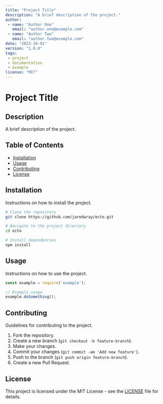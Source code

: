 ```yaml
---
title: "Project Title"
description: "A brief description of the project."
author: 
 - name: "Author One"
   email: "author.one@example.com"
 - name: "Author Two"
   email: "author.two@example.com"
date: "2023-10-01"
version: "1.0.0"
tags: 
 - project
 - documentation
 - example
license: "MIT"
---
```


# Project Title

## Description

A brief description of the project.

## Table of Contents

- [Installation](#installation)
- [Usage](#usage)
- [Contributing](#contributing)
- [License](#license)

## Installation

Instructions on how to install the project.

```bash
# Clone the repository
git clone https://github.com/jaredwray/ecto.git

# Navigate to the project directory
cd ecto

# Install dependencies
npm install
```

## Usage

Instructions on how to use the project.

```javascript
const example = require('example');

// Example usage
example.doSomething();
```

## Contributing

Guidelines for contributing to the project.

1. Fork the repository.
2. Create a new branch (`git checkout -b feature-branch`).
3. Make your changes.
4. Commit your changes (`git commit -am 'Add new feature'`).
5. Push to the branch (`git push origin feature-branch`).
6. Create a new Pull Request.

## License

This project is licensed under the MIT License - see the [LICENSE](LICENSE) file for details.